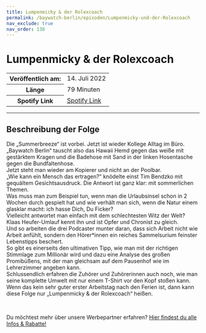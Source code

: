 ```yaml
---
title: Lumpenmicky & der Rolexcoach
permalink: /baywatch-berlin/episoden/Lumpenmicky-und-der-Rolexcoach
nav_exclude: true
nav_order: 138
---
```


# Lumpenmicky & der Rolexcoach
<table class="resp-table dcf-table dcf-table-responsive dcf-table-bordered dcf-table-striped dcf-w-100%">
                    <tbody>
                        <tr>
                            <th scope="row">Veröffentlich am:</th>
                            <td data-label="Veröffentlich am:">14. Juli 2022</td>
                        </tr>
                        <tr>
                            <th scope="row">Länge </th>
                            <td data-label="Länge ">79 Minuten</td>
                        </tr><tr>
                                <th scope="row">Spotify Link</th>
                                <td data-label="Spotify Link"><a href="https://open.spotify.com/episode/1t6o8oC1jftpYKuOy86Evt">Spotify Link</a></td>
                            </tr></tbody>
                </table>

***

## Beschreibung der Folge

<div>
<p>Die „Summerbreeze“ ist vorbei. Jetzt ist wieder Kollege Alltag im Büro. „Baywatch Berlin“ tauscht also das Hawaii Hemd gegen das weiße mit gestärktem Kragen und die Badehose mit Sand in der linken Hosentasche gegen die Bundfaltenhose.<br/>Jetzt steht man wieder am Kopierer und nicht an der Poolbar.<br/>„Wie kann ein Mensch das ertragen?“ knödelte einst Tim Bendzko mit gequältem Gesichtsausdruck. Die Antwort ist ganz klar: mit sommerlichen Themen.<br/>Was muss man zum Beispiel tun, wenn man die Urlaubsinsel schon in 2 Wochen durch gespielt hat und wie verhält man sich, wenn die Natur einem glasklar macht: ich hasse Dich, Du Ficker?<br/>Vielleicht antwortet man einfach mit dem schlechtesten Witz der Welt? Klaas Heufer-Umlauf kennt ihn und ist Opfer und Chronist zu gleich.<br/>Und so arbeiten die drei Podcaster munter daran, dass sich Arbeit nicht wie Arbeit anfühlt, sondern den Hörer*innen ein reiches Sammelsurium feinster Lebenstipps beschert.<br/>So gibt es einerseits den ultimativen Tipp, wie man mit der richtigen Stimmlage zum Millionär wird und dazu eine Analyse des großen Promibüßens, mit der man gleichsam auf dem Pausenhof wie im Lehrerzimmer angeben kann.<br/>Schlussendlich erfahren die Zuhörer und Zuhörerinnen auch noch, wie man seine komplette Umwelt mit nur einem T-Shirt vor den Kopf stoßen kann.<br/>Wenn das kein sehr guter erster Arbeitstag nach den Ferien ist, dann kann diese Folge nur „Lumpenmicky &amp; der Rolexcoach“ heißen.</p><br/><p>Du möchtest mehr über unsere Werbepartner erfahren? <a href="https://linktr.ee/BaywatchBerlin" rel="nofollow">Hier findest du alle Infos &amp; Rabatte!</a></p>  
</div>

